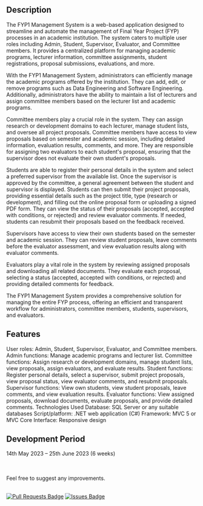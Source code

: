 ## Description
The FYP1 Management System is a web-based application designed to streamline and automate the management of Final Year Project (FYP) processes in an academic institution. The system caters to multiple user roles including Admin, Student, Supervisor, Evaluator, and Committee members. It provides a centralized platform for managing academic programs, lecturer information, committee assignments, student registrations, proposal submissions, evaluations, and more.

With the FYP1 Management System, administrators can efficiently manage the academic programs offered by the institution. They can add, edit, or remove programs such as Data Engineering and Software Engineering. Additionally, administrators have the ability to maintain a list of lecturers and assign committee members based on the lecturer list and academic programs.

Committee members play a crucial role in the system. They can assign research or development domains to each lecturer, manage student lists, and oversee all project proposals. Committee members have access to view proposals based on semester and academic session, including detailed information, evaluation results, comments, and more. They are responsible for assigning two evaluators to each student's proposal, ensuring that the supervisor does not evaluate their own student's proposals.

Students are able to register their personal details in the system and select a preferred supervisor from the available list. Once the supervisor is approved by the committee, a general agreement between the student and supervisor is displayed. Students can then submit their project proposals, providing essential details such as the project title, type (research or development), and filling out the online proposal form or uploading a signed PDF form. They can view the status of their proposals (accepted, accepted with conditions, or rejected) and review evaluator comments. If needed, students can resubmit their proposals based on the feedback received.

Supervisors have access to view their own students based on the semester and academic session. They can review student proposals, leave comments before the evaluator assessment, and view evaluation results along with evaluator comments.

Evaluators play a vital role in the system by reviewing assigned proposals and downloading all related documents. They evaluate each proposal, selecting a status (accepted, accepted with conditions, or rejected) and providing detailed comments for feedback.

The FYP1 Management System provides a comprehensive solution for managing the entire FYP process, offering an efficient and transparent workflow for administrators, committee members, students, supervisors, and evaluators.
<br>
## Features
User roles: Admin, Student, Supervisor, Evaluator, and Committee members.
Admin functions: Manage academic programs and lecturer list.
Committee functions: Assign research or development domains, manage student lists, view proposals, assign evaluators, and evaluate results.
Student functions: Register personal details, select a supervisor, submit project proposals, view proposal status, view evaluator comments, and resubmit proposals.
Supervisor functions: View own students, view student proposals, leave comments, and view evaluation results.
Evaluator functions: View assigned proposals, download documents, evaluate proposals, and provide detailed comments.
Technologies Used
Database: SQL Server or any suitable databases
Script/platform: .NET web application (C#)
Framework: MVC 5 or MVC Core
Interface: Responsive design
<br>
## Development Period
14th May 2023 – 25th June 2023 (6 weeks)

<br><br>
Feel free to suggest any improvements.
<br><br>

<a href="https://github.com/Terence172/FYP1_Management_System/pulls"><img src="https://img.shields.io/github/issues-pr/Terence172/FYP1_Management_System" alt="Pull Requests Badge"/></a>
<a href="https://github.com/Terence172/FYP1_Management_System/issues"><img src="https://img.shields.io/github/issues/Terence172/FYP1_Management_System" alt="Issues Badge"/></a>

